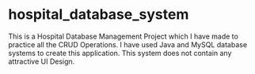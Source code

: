 # hospital_database_system
This is a Hospital Database Management Project which I have made to practice all the CRUD Operations. I have used Java and MySQL database systems to create this application. This system does not contain any attractive UI Design.
